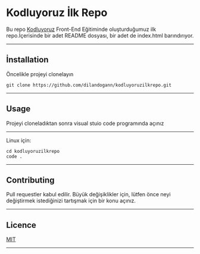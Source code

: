 # Kodluyoruz İlk Repo
Bu repo [Kodluyoruz](https://www.kodluyoruz.org/) Front-End Eğitiminde oluşturduğumuz ilk repo.İçerisinde bir adet README dosyası, bir adet de index.html barındırıyor.

--- 

## İnstallation
Öncelikle projeyi clonelayın
```
git clone https://github.com/dilandogann/kodluyoruzilkrepo.git
```

--- 


## Usage
Projeyi cloneladıktan sonra visual stuio code programında açınız

---------------------------------------------------------------

Linux için:

```
cd kodluyoruzilkrepo
code .
 ```

 --- 

## Contributing
Pull requestler kabul edilir. Büyük değişiklikler için, lütfen önce neyi değiştirmek istediğinizi tartışmak için bir konu açınız.

--- 

## Licence
[MIT](https://choosealicense.com/licenses/mit/)

--- 
